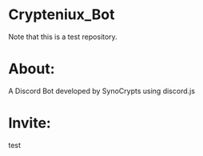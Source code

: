 # Crypteniux_Bot
Note that this is a test repository.

# About:
A Discord Bot developed by SynoCrypts using discord.js


# Invite:
test
